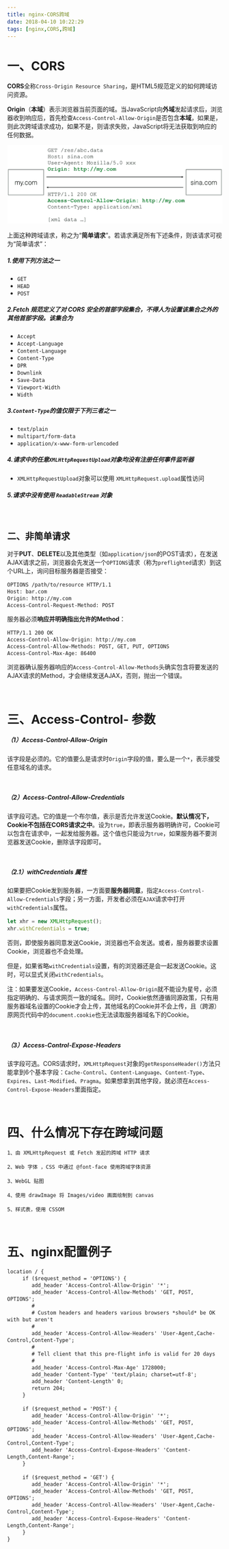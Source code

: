 ```yaml
---
title: nginx-CORS跨域
date: 2018-04-10 10:22:29
tags: [nginx,CORS,跨域]
---
```


# 一、CORS

**CORS**全称`Cross-Origin Resource Sharing`，是HTML5规范定义的如何跨域访问资源。 

**Origin**（**本域**）表示浏览器当前页面的域。当JavaScript向**外域**发起请求后，浏览器收到响应后，首先检查`Access-Control-Allow-Origin`是否包含**本域**，如果是，则此次跨域请求成功，如果不是，则请求失败，JavaScript将无法获取到响应的任何数据。 

![](nginx-CORS跨域\l.png)

上面这种跨域请求，称之为“**简单请求**”。若请求满足所有下述条件，则该请求可视为“简单请求”： 

##### 1.使用下列方法之一

- `GET`
- `HEAD`
- `POST`

##### 2.Fetch 规范定义了对 CORS 安全的首部字段集合，不得人为设置该集合之外的其他首部字段。该集合为

- `Accept`
- `Accept-Language`
- `Content-Language`
- `Content-Type`
- `DPR`
- `Downlink`
- `Save-Data`
- `Viewport-Width`
- `Width`

##### 3.`Content-Type`的值仅限于下列三者之一

- `text/plain`
- `multipart/form-data`
- `application/x-www-form-urlencoded`

##### 4.请求中的任意`XMLHttpRequestUpload`对象均没有注册任何事件监听器

- `XMLHttpRequestUpload`对象可以使用 `XMLHttpRequest.upload`属性访问

##### 5.请求中没有使用 `ReadableStream` 对象

<br/>

<!--more-->

## 二、非简单请求

对于**PUT**、**DELETE**以及其他类型（如`application/json`的POST请求），在发送AJAX请求之前，浏览器会先发送一个`OPTIONS`请求（称为`preflighted`请求）到这个URL上，询问目标服务器是否接受： 

```nginx
OPTIONS /path/to/resource HTTP/1.1
Host: bar.com
Origin: http://my.com
Access-Control-Request-Method: POST
```

服务器必须**响应并明确指出允许的Method**： 

```nginx
HTTP/1.1 200 OK
Access-Control-Allow-Origin: http://my.com
Access-Control-Allow-Methods: POST, GET, PUT, OPTIONS
Access-Control-Max-Age: 86400
```

浏览器确认服务器响应的`Access-Control-Allow-Methods`头确实包含将要发送的AJAX请求的Method，才会继续发送AJAX，否则，抛出一个错误。 

<br/>

# 三、Access-Control- 参数

##### （1）Access-Control-Allow-Origin

该字段是必须的。它的值要么是请求时`Origin`字段的值，要么是一个`*`，表示接受任意域名的请求。

<br/>

##### （2）Access-Control-Allow-Credentials

该字段可选。它的值是一个布尔值，表示是否允许发送Cookie。**默认情况下，Cookie不包括在CORS请求之中**。设为`true`，即表示服务器明确许可，Cookie可以包含在请求中，一起发给服务器。这个值也只能设为`true`，如果服务器不要浏览器发送Cookie，删除该字段即可。

<br/>

##### （2.1）withCredentials 属性

如果要把Cookie发到服务器，一方面要**服务器同意**，指定`Access-Control-Allow-Credentials`字段；另一方面，开发者必须在`AJAX`请求中打开`withCredentials`属性。 

```javascript
let xhr = new XMLHttpRequest();
xhr.withCredentials = true;
```

否则，即使服务器同意发送Cookie，浏览器也不会发送。或者，服务器要求设置Cookie，浏览器也不会处理。 

但是，如果省略`withCredentials`设置，有的浏览器还是会一起发送Cookie。这时，可以显式关闭`withCredentials`。 

注：如果要发送Cookie，`Access-Control-Allow-Origin`就不能设为星号，必须指定明确的、与请求网页一致的域名。同时，Cookie依然遵循同源政策，只有用服务器域名设置的Cookie才会上传，其他域名的Cookie并不会上传，且（跨源）原网页代码中的`document.cookie`也无法读取服务器域名下的Cookie。 

<br/>

##### （3）Access-Control-Expose-Headers

该字段可选。CORS请求时，`XMLHttpRequest`对象的`getResponseHeader()`方法只能拿到6个基本字段：`Cache-Control`、`Content-Language`、`Content-Type`、`Expires`、`Last-Modified`、`Pragma`。如果想拿到其他字段，就必须在`Access-Control-Expose-Headers`里面指定。

<br/>

# 四、什么情况下存在跨域问题

```
1、由 XMLHttpRequest 或 Fetch 发起的跨域 HTTP 请求

2、Web 字体 ，CSS 中通过 @font-face 使用跨域字体资源

3、WebGL 贴图

4、使用 drawImage 将 Images/video 画面绘制到 canvas

5、样式表，使用 CSSOM

```

<br/>

# 五、nginx配置例子

```nginx 
location / {
     if ($request_method = 'OPTIONS') {
        add_header 'Access-Control-Allow-Origin' '*';
        add_header 'Access-Control-Allow-Methods' 'GET, POST, OPTIONS';
        #
        # Custom headers and headers various browsers *should* be OK with but aren't
        #
        add_header 'Access-Control-Allow-Headers' 'User-Agent,Cache-Control,Content-Type';
        #
        # Tell client that this pre-flight info is valid for 20 days
        #
        add_header 'Access-Control-Max-Age' 1728000;
        add_header 'Content-Type' 'text/plain; charset=utf-8';
        add_header 'Content-Length' 0;
        return 204;
     }
    
     if ($request_method = 'POST') {
        add_header 'Access-Control-Allow-Origin' '*';
        add_header 'Access-Control-Allow-Methods' 'GET, POST, OPTIONS';
        add_header 'Access-Control-Allow-Headers' 'User-Agent,Cache-Control,Content-Type';
        add_header 'Access-Control-Expose-Headers' 'Content-Length,Content-Range';
     }
    
     if ($request_method = 'GET') {
        add_header 'Access-Control-Allow-Origin' '*';
        add_header 'Access-Control-Allow-Methods' 'GET, POST, OPTIONS';
        add_header 'Access-Control-Allow-Headers' 'User-Agent,Cache-Control,Content-Type';
        add_header 'Access-Control-Expose-Headers' 'Content-Length,Content-Range';
     }
}
```





